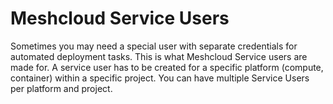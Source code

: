 # Meshcloud Service Users

Sometimes you may need a special user with separate credentials for automated deployment tasks. This is what Meshcloud Service users are made for. A service user has to be created for a specific platform \(compute, container\) within a specific project. You can have multiple Service Users per platform and project. 

